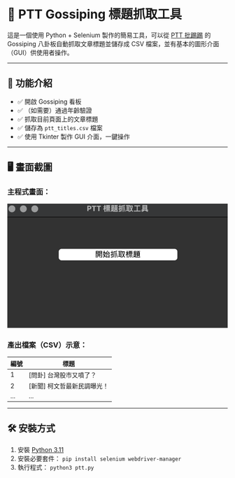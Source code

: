 # 📰 PTT Gossiping 標題抓取工具

這是一個使用 Python + Selenium 製作的簡易工具，可以從 [PTT 批踢踢](https://www.ptt.cc/bbs/Gossiping/index.html) 的 Gossiping 八卦板自動抓取文章標題並儲存成 CSV 檔案，並有基本的圖形介面（GUI）供使用者操作。

---

## 📌 功能介紹

- ✅ 開啟 Gossiping 看板
- ✅ （如需要）通過年齡驗證
- ✅ 抓取目前頁面上的文章標題
- ✅ 儲存為 `ptt_titles.csv` 檔案
- ✅ 使用 Tkinter 製作 GUI 介面，一鍵操作

---

## 🖥️ 畫面截圖

### 主程式畫面：
![GUI Screenshot](images/gui_example.png) <!-- 請將實際圖片放在 images 資料夾 -->

### 產出檔案（CSV）示意：
| 編號 | 標題 |
|------|------|
| 1    | [問卦] 台灣股市又噴了？ |
| 2    | [新聞] 柯文哲最新民調曝光！ |
| ...  | ... |

---

## 🛠️ 安裝方式

1. 安裝 [Python 3.11](https://www.python.org/downloads/)
2. 安裝必要套件：
   ```pip install selenium webdriver-manager```
3. 執行程式：
```python3 ptt.py```

